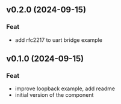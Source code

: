 ## v0.2.0 (2024-09-15)

### Feat

- add rfc2217 to uart bridge example

## v0.1.0 (2024-09-15)

### Feat

- improve loopback example, add readme
- initial version of the component
